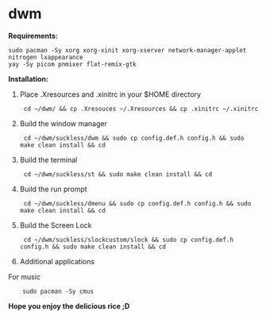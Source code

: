 # dwm
**Requirements:**

    sudo pacman -Sy xorg xorg-xinit xorg-xserver network-manager-applet nitrogen lxappearance 
    yay -Sy picom pnmixer flat-remix-gtk

**Installation:**
1. Place .Xresources and .xinitrc in your $HOME directory

        cd ~/dwm/ && cp .Xresouces ~/.Xresources && cp .xinitrc ~/.xinitrc
2. Build the window manager 

        cd ~/dwm/suckless/dwm && sudo cp config.def.h config.h && sudo make clean install && cd

3. Build the terminal 

        cd ~/dwm/suckless/st && sudo make clean install && cd
5. Build the run prompt
             
        cd ~/dwm/suckless/dmenu && sudo cp config.def.h config.h && sudo make clean install && cd
5. Build the Screen Lock
      
        cd ~/dwm/suckless/slockcustom/slock && sudo cp config.def.h config.h && sudo make clean install && cd
6. Additional applications

For music

        sudo pacman -Sy cmus 
**Hope you enjoy the delicious rice ;D**
        
